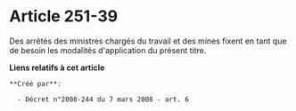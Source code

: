 # Article 251-39

Des arrêtés des ministres chargés du travail et des mines fixent en tant que de besoin les modalités d'application du présent
titre.

**Liens relatifs à cet article**

	**Créé par**:

	  - Décret n°2008-244 du 7 mars 2008 - art. 6
